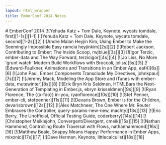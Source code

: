 ```yaml
---
layout: html_wrapper
title: EmberConf 2014 Notes
---
```


<div markdown="1" class="notes notes--markdown">
# EmberConf 2014
[![Yehuda Katz + Tom Dale, Keynote, wycats tomdale, first][1-1s]][1-1]
[![Yehuda Katz + Tom Dale, Keynote, wycats tomdale, second][1-2s]][2]
[![Andre Malan Heyjin Kim, Using Ember to Make the Seemingly Impossible Easy ramcia heyjinkim][2s]][2]
[![Robert Jackson, Contributing to Ember: The Inside Scoop, rwjblue][3s]][3]
[![Igor Terzic, ember-data and The Way Forward, terzicigor][4s]][4]
[![Jo Liss, No More 'grunt watch' Modern Build Workflows with Broccoli, joliss][5s]][5]
[![Edward-Faulkner, Animations and Transitions in an Ember App, eaf4][6s]][6]
[![John Paul, Ember Components Transclude My Directives, johnkpaul][7s]][7]
[![Jeremy Mack, Modeling the App Store and iTunes with ember-data, mutewinter][8s]][8]
[![Erik Bryn Kris Seldmen, HTMLBars the Next-Generation of Templating in Ember.js, ebryn krisseldmen][9s]][9]
[![Ryan Florence, The {{x-foo}} in-you, ryanflorence][10s]][10]
[![Stef Penner, ember-cli, stefpenner][11s]][11]
[![Devaris Brown, Ember is for the Children, devarisbrown][12s]][12]
[![Alex Matchneer, The One Where Mr. Router Embraces the Controller, query-params-new-new, machty][13s]][13]
[![Eric Berry, The Unofficial, Official Testing Guide, coderberry][14s]][14]
[![Christopher Meiklejohn, Convergent/Divergent, cmeik][15s]][15]
[![Nathan Hammond, Controlling Route Traversal with Flows, nathanhammond][16s]][16]
[![Matthew Beale, Snappy Means Happy: Performance in Ember Apps, mixonic][17s]][17]
[![Dave Herman, Keynote, littlecalculist][18s]][18]
</div>

[1-1]: /images/emberconf2014/emberconf_2014_01-1_tomhuda_yahuda-kats_tom-dale_keynote_wycats_tomdale.jpg
[1-2]: /images/emberconf2014/emberconf_2014_01-2_tomhuda_yahuda-kats_tom-dale_keynote_wycats_tomdale.jpg
[2]: /images/emberconf2014/emberconf_2014_02_andre-malan_heyjin-kim_using-ember-to-make-the-seemingly-impossible-easy_ramcia_heyjinkim.jpg
[3]: /images/emberconf2014/emberconf_2014_03_robert-jackson_contributing-to-ember_the-inside-scoop_rwjblue.jpg
[4]: /images/emberconf2014/emberconf_2014_04_igor-terzic_ember-data-and-the-way-forward_terzicigor.jpg
[5]: /images/emberconf2014/emberconf_2014_05_jo-liss_no-more-grunt-watch_modern-build-workflows-with-broccoli_joliss.jpg
[6]: /images/emberconf2014/emberconf_2014_06_edward-faulkner_animations-and-transitions-in-an-ember-app_eaf4.jpg
[7]: /images/emberconf2014/emberconf_2014_07_john-paul_ember-components-transclude-my-directives_johnkpaul.jpg
[8]: /images/emberconf2014/emberconf_2014_08_jeremy-mack_modeling-the-app-store-and-itunes-with-ember-data_mutewinter.jpg
[9]: /images/emberconf2014/emberconf_2014_09_erik-bryn_kris-seldmen_htmlbars_the-next-generation-of-templating-in-ember-js_ebryn_krisseldmen.jpg
[10]: /images/emberconf2014/emberconf_2014_10_ryan_florence_the-x-foo-in-you_ryanflorence.jpg
[11]: /images/emberconf2014/emberconf_2014_11_stef-penner_ember-cli_stefpenner.jpg
[12]: /images/emberconf2014/emberconf_2014_12_devaris-brown_ember-is-for-the-children_devarisbrown.jpg
[13]: /images/emberconf2014/emberconf_2014_13_alex-matchneer_the-one-where-mr-router-embraces-the-controller_query-params_machty.jpg
[14]: /images/emberconf2014/emberconf_2014_14_eric-berry_the-unofficial-official-testing-guide_coderberry.jpg
[15]: /images/emberconf2014/emberconf_2014_15_christopher-meiklejohn_convergent-divergent_cmeik.jpg
[16]: /images/emberconf2014/emberconf_2014_16_nathan-hammond_controlling-route-traversal-with-flows_nathanhammond.jpg
[17]: /images/emberconf2014/emberconf_2014_17_matthew-beale_snappy-means-happy_performance-in-ember-apps_mixonic.jpg
[18]: /images/emberconf2014/emberconf_2014_18_dave-herman_keynote_littlecalculist.jpg

[1-1s]: /images/emberconf2014/emberconf_2014_01-1_tomhuda_yahuda-kats_tom-dale_keynote_wycats_tomdale--small.jpg
[1-2s]: /images/emberconf2014/emberconf_2014_01-2_tomhuda_yahuda-kats_tom-dale_keynote_wycats_tomdale--small.jpg
[2s]: /images/emberconf2014/emberconf_2014_02_andre-malan_heyjin-kim_using-ember-to-make-the-seemingly-impossible-easy_ramcia_heyjinkim--small.jpg
[3s]: /images/emberconf2014/emberconf_2014_03_robert-jackson_contributing-to-ember_the-inside-scoop_rwjblue--small.jpg
[4s]: /images/emberconf2014/emberconf_2014_04_igor-terzic_ember-data-and-the-way-forward_terzicigor--small.jpg
[5s]: /images/emberconf2014/emberconf_2014_05_jo-liss_no-more-grunt-watch_modern-build-workflows-with-broccoli_joliss--small.jpg
[6s]: /images/emberconf2014/emberconf_2014_06_edward-faulkner_animations-and-transitions-in-an-ember-app_eaf4--small.jpg
[7s]: /images/emberconf2014/emberconf_2014_07_john-paul_ember-components-transclude-my-directives_johnkpaul--small.jpg
[8s]: /images/emberconf2014/emberconf_2014_08_jeremy-mack_modeling-the-app-store-and-itunes-with-ember-data_mutewinter--small.jpg
[9s]: /images/emberconf2014/emberconf_2014_09_erik-bryn_kris-seldmen_htmlbars_the-next-generation-of-templating-in-ember-js_ebryn_krisseldmen--small.jpg
[10s]: /images/emberconf2014/emberconf_2014_10_ryan_florence_the-x-foo-in-you_ryanflorence--small.jpg
[11s]: /images/emberconf2014/emberconf_2014_11_stef-penner_ember-cli_stefpenner--small.jpg
[12s]: /images/emberconf2014/emberconf_2014_12_devaris-brown_ember-is-for-the-children_devarisbrown--small.jpg
[13s]: /images/emberconf2014/emberconf_2014_13_alex-matchneer_the-one-where-mr-router-embraces-the-controller_query-params_machty--small.jpg
[14s]: /images/emberconf2014/emberconf_2014_14_eric-berry_the-unofficial-official-testing-guide_coderberry--small.jpg
[15s]: /images/emberconf2014/emberconf_2014_15_christopher-meiklejohn_convergent-divergent_cmeik--small.jpg
[16s]: /images/emberconf2014/emberconf_2014_16_nathan-hammond_controlling-route-traversal-with-flows_nathanhammond--small.jpg
[17s]: /images/emberconf2014/emberconf_2014_17_matthew-beale_snappy-means-happy_performance-in-ember-apps_mixonic--small.jpg
[18s]: /images/emberconf2014/emberconf_2014_18_dave-herman_keynote_littlecalculist--small.jpg
